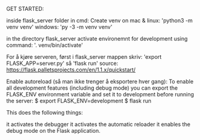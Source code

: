 GET STARTED:

inside flask_server folder in cmd:
Create venv on mac & linux: 'python3 -m venv venv'
windows: 'py -3 -m venv venv'


in the directory flask_server activate environemnt for development using command: '. venv/bin/activate'

For å kjøre serveren, først i flask_server mappen skriv:
'export FLASK_APP=server.py'
så 'flask run'
source: https://flask.palletsprojects.com/en/1.1.x/quickstart/

Enable autoreload (så man ikke trenger å eksportere hver gang):
    To enable all development features (including debug mode) you can export the FLASK_ENV environment variable and set it to development before running the server:
    $ export FLASK_ENV=development
    $ flask run

This does the following things:

it activates the debugger
it activates the automatic reloader
it enables the debug mode on the Flask application.